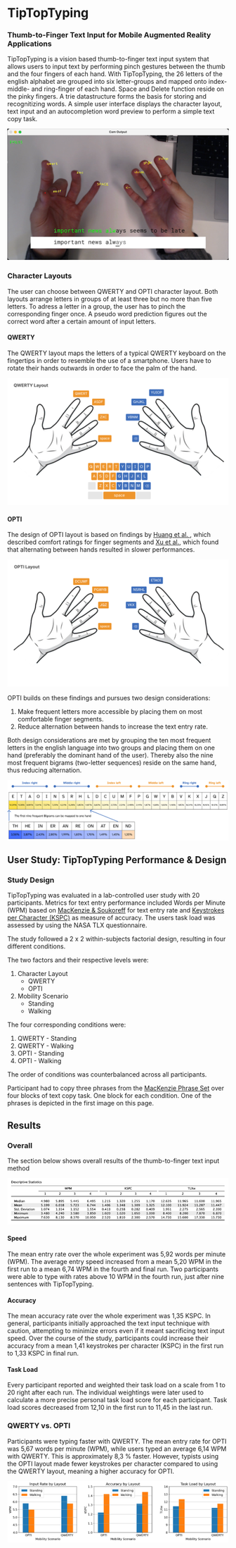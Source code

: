 # TipTopTyping
### Thumb-to-Finger Text Input for Mobile Augmented Reality Applications
TipTopTyping is a vision based thumb-to-finger text input system that allows users to input text by performing pinch gestures between the thumb and the four fingers of each hand. With TipTopTyping, the 26 letters of the english alphabet are grouped into six letter-groups and mapped onto index- middle- and ring-finger of each hand. Space and Delete function reside on the pinky fingers. A trie datastructure forms the basis for storing and recognitizing words. A simple user interface displays the character layout, text input and an autocompletion word preview to perform a simple text copy task.

![screenshot of the user interface](/Figures/QWERTY_typing_example.png)

### Character Layouts
The user can choose between QWERTY and OPTI character layout. Both layouts arrange letters in groups of at least three but no more than five letters. To adress a letter in a group, the user has to pinch the corresponding finger once. A pseudo word prediction figures out the correct word after a certain amount of input letters.

#### QWERTY
The QWERTY layout maps the letters of a typical QWERTY keyboard on the fingertips in order to resemble the use of a smartphone. Users have to rotate their hands outwards in order to face the palm of the hand. 

![illustration of palm facing QWERTY character layout](/Figures/QWERTY_palm-facing_layout.png)

#### OPTI
The design of OPTI layout is based on findings by [Huang et al. ](https://doi.org/10.1145/2858036.2858483), which described comfort ratings for finger segments and [Xu et al.](https://doi.org/10.1145/3313831.3376306), which found that alternating between hands resulted in slower performances. 

![illustration of optimized OPTI layout](/Figures/OPTI_layout.png)

OPTI builds on these findings and pursues two design considerations:
1. Make frequent letters more accessible by placing them on most comfortable finger segments.
2. Reduce alternation between hands to increase the text entry rate.

Both design considerations are met by grouping the ten most frequent letters in the english language into two groups and placing them on one hand (preferably the dominant hand of the user). Thereby also the nine most frequent bigrams (two-letter sequences) reside on the same hand, thus reducing alternation.

![illustration of OPTI design consideration](/Figures/OPTI_design.png)


## User Study: TipTopTyping Performance & Design

### Study Design

TipTopTyping was evaluated in a lab-controlled user study with 20 participants. Metrics for text entry performance included Words per Minute (WPM) based on [MacKenzie & Soukoreff](https://doi.org/10.1207/S15327051HCI172&3_2) for text entry rate and [Keystrokes per Character (KSPC)](https://link.springer.com/chapter/10.1007/3-540-45756-9_16) as measure of accuracy. The users task load was assessed by using the NASA TLX questionnaire.

The study followed a 2 x 2 within-subjects factorial design, resulting in four different conditions.

The two factors and their respective levels were:

1. Character Layout
    - QWERTY
    - OPTI
2. Mobility Scenario
    - Standing 
    - Walking

The four corresponding conditions were: 

1. QWERTY - Standing
2. QWERTY - Walking
3. OPTI - Standing
4. OPTI - Walking

The order of conditions was counterbalanced across all participants.

Participant had to copy three phrases from the [MacKenzie Phrase Set](https://www.yorku.ca/mack/chi03b.html) over four blocks of text copy task. One block for each condition. One of the phrases is depicted in the first image on this page. 

## Results
### Overall
The section below shows overall results of the thumb-to-finger text input method 

![table showing results of the evaluation](/Figures/results.png)

#### Speed

The mean entry rate over the whole experiment was 5,92 words per minute (WPM). The average entry speed increased from a mean 5,20 WPM in the first run to a mean 6,74 WPM in the fourth and final run. Two participants were able to type with rates above 10 WPM in the fourth run, just after nine sentences with TipTopTyping.

#### Accuracy
The mean accuracy rate over the whole experiment was 1,35 KSPC. In general, participants initially approached the text input technique with caution, attempting to minimize errors even if it meant sacrificing text input speed. Over the course of the study, participants could increase their accuracy from a mean 1,41 keystrokes per character (KSPC) in the first run to 1,33 KSPC in final run.

#### Task Load
Every participant reported and weighted their task load on a scale from 1 to 20 right after each run. The individual weightings were later used to calculate a more precise personal task load score for each participant. Task load scores decreased from 12,10 in the first run to 11,45 in the last run.

### QWERTY vs. OPTI
Participants were typing faster with QWERTY. The mean entry rate for OPTI was 5,67 words per minute (WPM), while users typed an average 6,14 WPM with QWERTY. This is approximately 8,3 % faster. However, typists using the OPTI layout made fewer keystrokes per character compared to using the QWERTY layout, meaning a higher accuracy for OPTI.

![plots showing comparison of layout performances](/Figures/results_qwerty-vs-opti.png)

